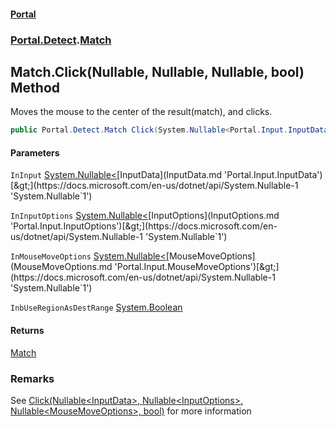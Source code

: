 #### [Portal](index.md 'index')
### [Portal.Detect](Portal.Detect.md 'Portal.Detect').[Match](Match.md 'Portal.Detect.Match')

## Match.Click(Nullable<InputData>, Nullable<InputOptions>, Nullable<MouseMoveOptions>, bool) Method

Moves the mouse to the center of the result(match), and clicks.

```csharp
public Portal.Detect.Match Click(System.Nullable<Portal.Input.InputData> InInput=null, System.Nullable<Portal.Input.InputOptions> InInputOptions=null, System.Nullable<Portal.Input.MouseMoveOptions> InMouseMoveOptions=null, bool InbUseRegionAsDestRange=false);
```
#### Parameters

<a name='Portal.Detect.Match.Click(System.Nullable_Portal.Input.InputData_,System.Nullable_Portal.Input.InputOptions_,System.Nullable_Portal.Input.MouseMoveOptions_,bool).InInput'></a>

`InInput` [System.Nullable&lt;](https://docs.microsoft.com/en-us/dotnet/api/System.Nullable-1 'System.Nullable`1')[InputData](InputData.md 'Portal.Input.InputData')[&gt;](https://docs.microsoft.com/en-us/dotnet/api/System.Nullable-1 'System.Nullable`1')

<a name='Portal.Detect.Match.Click(System.Nullable_Portal.Input.InputData_,System.Nullable_Portal.Input.InputOptions_,System.Nullable_Portal.Input.MouseMoveOptions_,bool).InInputOptions'></a>

`InInputOptions` [System.Nullable&lt;](https://docs.microsoft.com/en-us/dotnet/api/System.Nullable-1 'System.Nullable`1')[InputOptions](InputOptions.md 'Portal.Input.InputOptions')[&gt;](https://docs.microsoft.com/en-us/dotnet/api/System.Nullable-1 'System.Nullable`1')

<a name='Portal.Detect.Match.Click(System.Nullable_Portal.Input.InputData_,System.Nullable_Portal.Input.InputOptions_,System.Nullable_Portal.Input.MouseMoveOptions_,bool).InMouseMoveOptions'></a>

`InMouseMoveOptions` [System.Nullable&lt;](https://docs.microsoft.com/en-us/dotnet/api/System.Nullable-1 'System.Nullable`1')[MouseMoveOptions](MouseMoveOptions.md 'Portal.Input.MouseMoveOptions')[&gt;](https://docs.microsoft.com/en-us/dotnet/api/System.Nullable-1 'System.Nullable`1')

<a name='Portal.Detect.Match.Click(System.Nullable_Portal.Input.InputData_,System.Nullable_Portal.Input.InputOptions_,System.Nullable_Portal.Input.MouseMoveOptions_,bool).InbUseRegionAsDestRange'></a>

`InbUseRegionAsDestRange` [System.Boolean](https://docs.microsoft.com/en-us/dotnet/api/System.Boolean 'System.Boolean')

#### Returns
[Match](Match.md 'Portal.Detect.Match')

### Remarks
See [Click(Nullable&lt;InputData&gt;, Nullable&lt;InputOptions&gt;, Nullable&lt;MouseMoveOptions&gt;, bool)](InputManager.Click(Nullable_InputData_,Nullable_InputOptions_,Nullable_MouseMoveOptions_,bool).md 'Portal.Input.InputManager.Click(System.Nullable<Portal.Input.InputData>, System.Nullable<Portal.Input.InputOptions>, System.Nullable<Portal.Input.MouseMoveOptions>, bool)') for more information